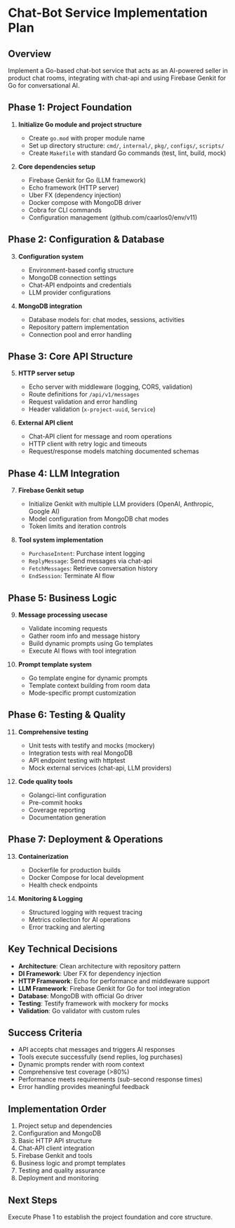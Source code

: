 # Chat-Bot Service Implementation Plan

## Overview

Implement a Go-based chat-bot service that acts as an AI-powered seller in product chat rooms, integrating with chat-api and using Firebase Genkit for Go for conversational AI.

## Phase 1: Project Foundation

1. **Initialize Go module and project structure**

   - Create `go.mod` with proper module name
   - Set up directory structure: `cmd/`, `internal/`, `pkg/`, `configs/`, `scripts/`
   - Create `Makefile` with standard Go commands (test, lint, build, mock)

2. **Core dependencies setup**
   - Firebase Genkit for Go (LLM framework)
   - Echo framework (HTTP server)
   - Uber FX (dependency injection)
   - Docker compose with MongoDB driver
   - Cobra for CLI commands
   - Configuration management (github.com/caarlos0/env/v11)

## Phase 2: Configuration & Database

3. **Configuration system**

   - Environment-based config structure
   - MongoDB connection settings
   - Chat-API endpoints and credentials
   - LLM provider configurations

4. **MongoDB integration**
   - Database models for: chat modes, sessions, activities
   - Repository pattern implementation
   - Connection pool and error handling

## Phase 3: Core API Structure

5. **HTTP server setup**

   - Echo server with middleware (logging, CORS, validation)
   - Route definitions for `/api/v1/messages`
   - Request validation and error handling
   - Header validation (`x-project-uuid`, `Service`)

6. **External API client**
   - Chat-API client for message and room operations
   - HTTP client with retry logic and timeouts
   - Request/response models matching documented schemas

## Phase 4: LLM Integration

7. **Firebase Genkit setup**

   - Initialize Genkit with multiple LLM providers (OpenAI, Anthropic, Google AI)
   - Model configuration from MongoDB chat modes
   - Token limits and iteration controls

8. **Tool system implementation**
   - `PurchaseIntent`: Purchase intent logging
   - `ReplyMessage`: Send messages via chat-api
   - `FetchMessages`: Retrieve conversation history
   - `EndSession`: Terminate AI flow

## Phase 5: Business Logic

9. **Message processing usecase**

   - Validate incoming requests
   - Gather room info and message history
   - Build dynamic prompts using Go templates
   - Execute AI flows with tool integration

10. **Prompt template system**
    - Go template engine for dynamic prompts
    - Template context building from room data
    - Mode-specific prompt customization

## Phase 6: Testing & Quality

11. **Comprehensive testing**

    - Unit tests with testify and mocks (mockery)
    - Integration tests with real MongoDB
    - API endpoint testing with httptest
    - Mock external services (chat-api, LLM providers)

12. **Code quality tools**
    - Golangci-lint configuration
    - Pre-commit hooks
    - Coverage reporting
    - Documentation generation

## Phase 7: Deployment & Operations

13. **Containerization**

    - Dockerfile for production builds
    - Docker Compose for local development
    - Health check endpoints

14. **Monitoring & Logging**
    - Structured logging with request tracing
    - Metrics collection for AI operations
    - Error tracking and alerting

## Key Technical Decisions

- **Architecture**: Clean architecture with repository pattern
- **DI Framework**: Uber FX for dependency injection
- **HTTP Framework**: Echo for performance and middleware support
- **LLM Framework**: Firebase Genkit for Go for tool integration
- **Database**: MongoDB with official Go driver
- **Testing**: Testify framework with mockery for mocks
- **Validation**: Go validator with custom rules

## Success Criteria

- API accepts chat messages and triggers AI responses
- Tools execute successfully (send replies, log purchases)
- Dynamic prompts render with room context
- Comprehensive test coverage (>80%)
- Performance meets requirements (sub-second response times)
- Error handling provides meaningful feedback

## Implementation Order

1. Project setup and dependencies
2. Configuration and MongoDB
3. Basic HTTP API structure
4. Chat-API client integration
5. Firebase Genkit and tools
6. Business logic and prompt templates
7. Testing and quality assurance
8. Deployment and monitoring

## Next Steps

Execute Phase 1 to establish the project foundation and core structure.
